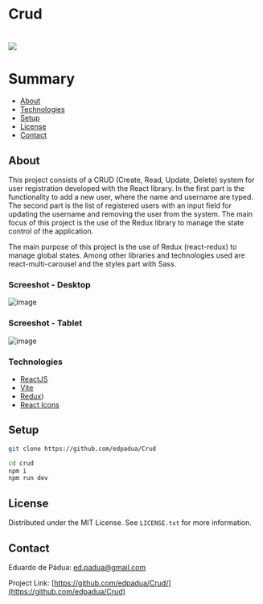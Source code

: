 # Crud
<h1>
    <a href=""><img src="public/crud-capture.gif"></a>
</h1>

# Summary

- [About](#about)
- [Technologies](#technologies)
- [Setup](#setup)
- [License](#license)
- [Contact](#contact)
 
## About

This project consists of a CRUD (Create, Read, Update, Delete) system for user registration developed with the React library. In the first part is the functionality to add a new user, where the name and username are typed. The second part is the list of registered users with an input field for updating the username and removing the user from the system.
The main focus of this project is the use of the Redux library to manage the state control of the application.

The main purpose of this project is the use of Redux (react-redux) to manage global states. Among other libraries and technologies used are react-multi-carousel and the styles part with Sass.

### Screeshot - Desktop

![image](https://github.com/edpadua/Crud/assets/4975360/ff1f7467-06c0-408f-80cf-670d1a2b279d)

### Screeshot - Tablet

![image](https://github.com/edpadua/Crud/assets/4975360/5b227ba5-0622-4b26-8722-5909c2197524)


### Technologies

- [ReactJS](https://reactjs.org)
- [Vite](https://vitejs.dev/guide/)
- [Redux](https://www.npmjs.com/package/react-redux))
- [React Icons](https://react-icons.github.io/react-icons/)

## Setup

```bash
git clone https://github.com/edpadua/Crud

cd crud
npm i
npm run dev
```


## License

Distributed under the MIT License. See `LICENSE.txt` for more information.


## Contact

Eduardo de Pádua: ed.padua@gmail.com

Project Link: [https://github.com/edpadua/Crud/](https://github.com/edpadua/Crud) 

